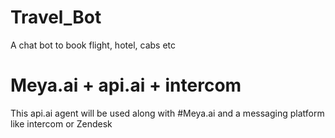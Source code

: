 # Travel_Bot
A chat bot to book flight, hotel, cabs etc

# Meya.ai + api.ai + intercom
This api.ai agent will be used along with #Meya.ai and a messaging platform like intercom or Zendesk

